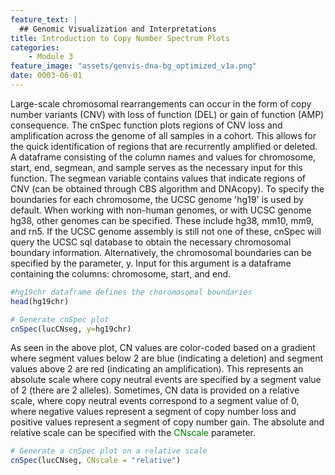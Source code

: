```yaml
---
feature_text: |
  ## Genomic Visualization and Interpretations
title: Introduction to Copy Number Spectrum Plots
categories:
    - Module 3
feature_image: "assets/genvis-dna-bg_optimized_v1a.png"
date: 0003-06-01
---
```


Large-scale chromosomal rearrangements can occur in the form of copy number variants (CNV) with loss of function (DEL) or gain of function (AMP) consequence. The cnSpec function plots regions of CNV loss and amplification across the genome of all samples in a cohort. This allows for the quick identification of regions that are recurrently amplified or deleted. A dataframe consisting of the column names and values for chromosome, start, end, segmean, and sample serves as the necessary input for this function. The segmean variable contains values that indicate regions of CNV (can be obtained through CBS algorithm and DNAcopy). To specify the boundaries for each chromosome, the UCSC genome 'hg19' is used by default. When working with non-human genomes, or with UCSC genome hg38, other genomes can be specified. These include hg38, mm10, mm9, and rn5. If the UCSC genome assembly is still not one of these, cnSpec will query the UCSC sql database to obtain the necessary chromosomal boundary information. Alternatively, the chromosomal boundaries can be specified by the parameter, y. Input for this argument is a dataframe containing the columns: chromosome, start, and end.

<!--Example taken from GenVisR vignette-->
```R
#hg19chr dataframe defines the choromosomal boundaries
head(hg19chr)

# Generate cnSpec plot
cnSpec(lucCNseg, y=hg19chr)
```

<!--Talk about difference between absolute and relative-->
As seen in the above plot, CN values are color-coded based on a gradient where segment values below 2 are blue (indicating a deletion) and segment values above 2 are red (indicating an amplification). This represents an absolute scale where copy neutral events are specified by a segment value of 2 (there are 2 alleles). Sometimes, CN data is provided on a relative scale, where copy neutral events correspond to a segment value of 0, where negative values represent a segment of copy number loss and positive values represent a segment of copy number gain. The absolute and relative scale can be specified with the <font color="green">CNscale</font> parameter.

<!--Example taken from GenVisR vignette-->
```R
# Generate a cnSpec plot on a relative scale
cnSpec(lucCNseg, CNscale = "relative")
```
